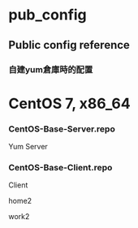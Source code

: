 # pub_config

## Public config reference

### 自建yum倉庫時的配置


CentOS 7, x86_64
=======

### CentOS-Base-Server.repo
Yum Server

### CentOS-Base-Client.repo
Client

home2

work2